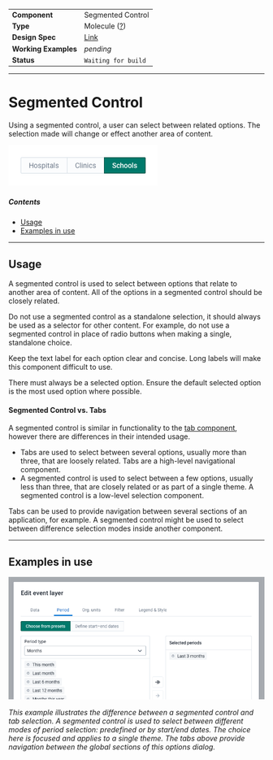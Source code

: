 |                      |                                                                   |
| -------------------- | ----------------------------------------------------------------- |
| **Component**        | Segmented Control                                                 |
| **Type**             | Molecule ([?](http://atomicdesign.bradfrost.com/chapter-2/))      |
| **Design Spec**      | [Link](https://sleepy-yalow-3c0c76.netlify.app/segmented-control) |
| **Working Examples** | _pending_                                                         |
| **Status**           | `Waiting for build`                                               |

---

# Segmented Control

Using a segmented control, a user can select between related options. The selection made will change or effect another area of content.

![](../images/segmented-control.png)

##### Contents

-   [Usage](#usage)
-   [Examples in use](#examples-in-use)

---

## Usage

A segmented control is used to select between options that relate to another area of content. All of the options in a segmented control should be closely related.

Do not use a segmented control as a standalone selection, it should always be used as a selector for other content. For example, do not use a segmented control in place of radio buttons when making a single, standalone choice.

Keep the text label for each option clear and concise. Long labels will make this component difficult to use.

There must always be a selected option. Ensure the default selected option is the most used option where possible.

#### Segmented Control vs. Tabs

A segmented control is similar in functionality to the [tab component](tab.md), however there are differences in their intended usage.

-   Tabs are used to select between several options, usually more than three, that are loosely related. Tabs are a high-level navigational component.
-   A segmented control is used to select between a few options, usually less than three, that are closely related or as part of a single theme. A segmented control is a low-level selection component.

Tabs can be used to provide navigation between several sections of an application, for example. A segmented control might be used to select between difference selection modes inside another component.

---

## Examples in use

![](../images/segmented-control-example.png)

_This example illustrates the difference between a segmented control and tab selection. A segmented control is used to select between different modes of period selection: predefined or by start/end dates. The choice here is focused and applies to a single theme. The tabs above provide navigation between the global sections of this options dialog._
